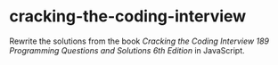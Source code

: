 # cracking-the-coding-interview
Rewrite the solutions from the book *Cracking the Coding Interview 189 Programming Questions and Solutions 6th Edition* in JavaScript.
